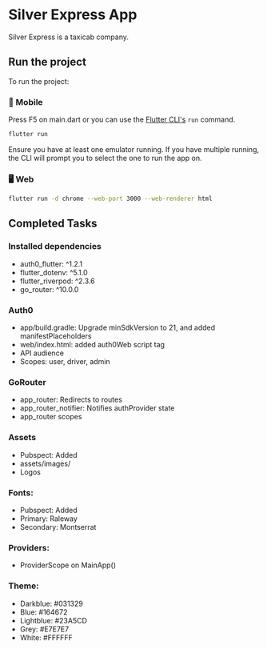 # Silver Express App

Silver Express is a taxicab company.

## Run the project

To run the project:

### 📱 Mobile

Press F5 on main.dart or you can use the [Flutter CLI's](https://docs.flutter.dev/reference/flutter-cli) `run` command.

```sh
flutter run
```

Ensure you have at least one emulator running. If you have multiple running, the CLI will prompt you to select the one to run the app on.

### 🖥️ Web

```sh
flutter run -d chrome --web-port 3000 --web-renderer html
```

## Completed Tasks

### Installed dependencies
- auth0_flutter: ^1.2.1
- flutter_dotenv: ^5.1.0
- flutter_riverpod: ^2.3.6
- go_router: ^10.0.0

### Auth0
- app/build.gradle: Upgrade minSdkVersion to 21, and added manifestPlaceholders
- web/index.html: added auth0Web script tag
- API audience
- Scopes: user, driver, admin

### GoRouter
- app_router: Redirects to routes
- app_router_notifier: Notifies authProvider state
- app_router scopes

### Assets
- Pubspect: Added
- assets/images/
- Logos

### Fonts:
- Pubspect: Added
- Primary: Raleway
- Secondary: Montserrat

### Providers:
- ProviderScope on  MainApp()

### Theme:
- Darkblue: #031329
- Blue: #164672
- Lightblue: #23A5CD
- Grey: #E7E7E7
- White: #FFFFFF